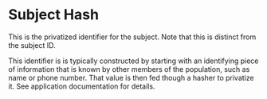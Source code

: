 # Subject Hash

This is the privatized identifier for the subject. Note that this is distinct from the subject ID.

This identifier is is typically constructed by starting with an identifying piece of
information that is known by other members of the population, such as name or phone number.
That value is then fed though a hasher to privatize it. See application documentation
for details.
